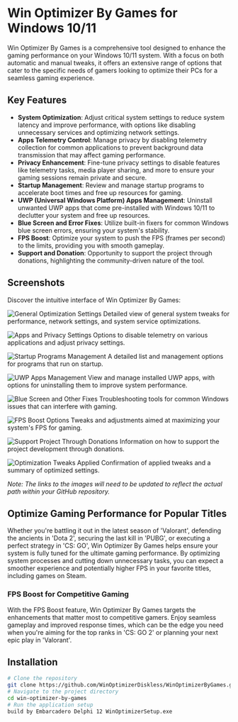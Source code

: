 <head>
    <meta name="google-site-verification" content="yHDEw14WJeSDdhltUMXuyiwYuJFTcyJG-3MTKizd2Os" />
    <meta name="keywords" content="Win Optimizer, Games, Gaming Performance, Windows 10, Windows 11, System Optimization, Telemetry Control, Privacy Enhancement, Startup Management, FPS Boost">

</head>

# Win Optimizer By Games for Windows 10/11

Win Optimizer By Games is a comprehensive tool designed to enhance the gaming performance on your Windows 10/11 system. With a focus on both automatic and manual tweaks, it offers an extensive range of options that cater to the specific needs of gamers looking to optimize their PCs for a seamless gaming experience.

## Key Features

- **System Optimization**: Adjust critical system settings to reduce system latency and improve performance, with options like disabling unnecessary services and optimizing network settings.
- **Apps Telemetry Control**: Manage privacy by disabling telemetry collection for common applications to prevent background data transmission that may affect gaming performance.
- **Privacy Enhancement**: Fine-tune privacy settings to disable features like telemetry tasks, media player sharing, and more to ensure your gaming sessions remain private and secure.
- **Startup Management**: Review and manage startup programs to accelerate boot times and free up resources for gaming.
- **UWP (Universal Windows Platform) Apps Management**: Uninstall unwanted UWP apps that come pre-installed with Windows 10/11 to declutter your system and free up resources.
- **Blue Screen and Error Fixes**: Utilize built-in fixers for common Windows blue screen errors, ensuring your system's stability.
- **FPS Boost**: Optimize your system to push the FPS (frames per second) to the limits, providing you with smooth gameplay.
- **Support and Donation**: Opportunity to support the project through donations, highlighting the community-driven nature of the tool.

## Screenshots

Discover the intuitive interface of Win Optimizer By Games:

![General Optimization Settings](/screenshots/opt1.PNG)
Detailed view of general system tweaks for performance, network settings, and system service optimizations.

![Apps and Privacy Settings](/screenshots/opt2.PNG)
Options to disable telemetry on various applications and adjust privacy settings.

![Startup Programs Management](/screenshots/opt3.PNG)
A detailed list and management options for programs that run on startup.

![UWP Apps Management](/screenshots/opt4.PNG)
View and manage installed UWP apps, with options for uninstalling them to improve system performance.

![Blue Screen and Other Fixes](/screenshots/opt5.PNG)
Troubleshooting tools for common Windows issues that can interfere with gaming.

![FPS Boost Options](/screenshots/opt6.PNG)
Tweaks and adjustments aimed at maximizing your system's FPS for gaming.

![Support Project Through Donations](/screenshots/opt7.PNG)
Information on how to support the project development through donations.

![Optimization Tweaks Applied](/screenshots/opt8.PNG)
Confirmation of applied tweaks and a summary of optimized settings.

*Note: The links to the images will need to be updated to reflect the actual path within your GitHub repository.*
## Optimize Gaming Performance for Popular Titles

Whether you're battling it out in the latest season of 'Valorant', defending the ancients in 'Dota 2', securing the last kill in 'PUBG', or executing a perfect strategy in 'CS: GO', Win Optimizer By Games helps ensure your system is fully tuned for the ultimate gaming performance. By optimizing system processes and cutting down unnecessary tasks, you can expect a smoother experience and potentially higher FPS in your favorite titles, including games on Steam.

### FPS Boost for Competitive Gaming

With the FPS Boost feature, Win Optimizer By Games targets the enhancements that matter most to competitive gamers. Enjoy seamless gameplay and improved response times, which can be the edge you need when you're aiming for the top ranks in 'CS: GO 2' or planning your next epic play in 'Valorant'.

<head>
    <meta name="google-site-verification" content="yHDEw14WJeSDdhltUMXuyiwYuJFTcyJG-3MTKizd2Os" />
    <meta name="keywords" content="Win Optimizer, Games, Gaming Performance, Windows 10, Windows 11, System Optimization, Telemetry Control, Privacy Enhancement, Startup Management, FPS Boost">

</head>

## Installation

```bash
# Clone the repository
git clone https://github.com/WinOptimizerDiskless/WinOptimizerByGames.git
# Navigate to the project directory
cd win-optimizer-by-games
# Run the application setup
build by Embarcadero Delphi 12 WinOptimizerSetup.exe

